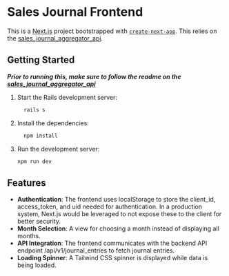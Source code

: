 # Sales Journal Frontend

This is a [Next.js](https://nextjs.org) project bootstrapped with [`create-next-app`](https://nextjs.org/docs/app/api-reference/cli/create-next-app). This relies on the [sales_journal_aggregator_api](https://github.com/delian7/sales_journal_aggregator_api).

## Getting Started
***Prior to running this, make sure to follow the readme on the [sales_journal_aggregator_api](https://github.com/delian7/sales_journal_aggregator_api)***

1. Start the Rails development server:
    ```sh
      rails s
    ```

2. Install the dependencies:
    ```sh
      npm install
    ```

3. Run the development server:
    ```sh
    npm run dev
    ```

## Features
- **Authentication**: The frontend uses localStorage to store the client_id, access_token, and uid needed for authentication. In a production system, Next.js would be leveraged to not expose these to the client for better security.
- **Month Selection**: A view for choosing a month instead of displaying all months.
- **API Integration**: The frontend communicates with the backend API endpoint /api/v1/journal_entries to fetch journal entries.
- **Loading Spinner**: A Tailwind CSS spinner is displayed while data is being loaded.
